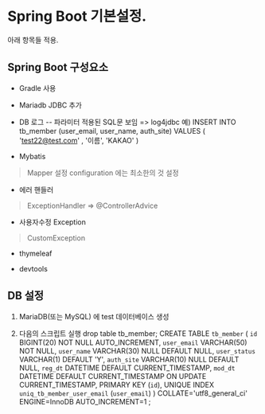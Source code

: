 # Spring Boot 기본설정.
아래 항목들 적용.


## Spring Boot 구성요소

- Gradle 사용

- Mariadb JDBC 추가

- DB 로그
-- 파라미터 적용된 SQL문 보임 => log4jdbc
	예) INSERT INTO tb_member (user_email, user_name, auth_site) VALUES ( 'test22@test.com' , '이름', 'KAKAO' ) 

- Mybatis
> Mapper 설정
> configuration 에는 최소한의 것 설정

- 에러 핸들러
> ExceptionHandler => @ControllerAdvice

- 사용자수정 Exception
> CustomException

- thymeleaf

- devtools


## DB 설정
1. MariaDB(또는 MySQL) 에 test 데이터베이스 생성

2. 다음의 스크립트 실행
drop table tb_member;
CREATE TABLE `tb_member` (
	`id` BIGINT(20) NOT NULL AUTO_INCREMENT,
	`user_email` VARCHAR(50) NOT NULL,
	`user_name` VARCHAR(30) NULL DEFAULT NULL,
	`user_status` VARCHAR(1) DEFAULT 'Y',
	`auth_site` VARCHAR(10) NULL DEFAULT NULL,
	`reg_dt` DATETIME DEFAULT CURRENT_TIMESTAMP,
	`mod_dt` DATETIME DEFAULT CURRENT_TIMESTAMP ON UPDATE CURRENT_TIMESTAMP,
PRIMARY KEY (`id`),
UNIQUE INDEX `uniq_tb_member_user_email` (`user_email`)
)
COLLATE='utf8_general_ci'
ENGINE=InnoDB
AUTO_INCREMENT=1
;
